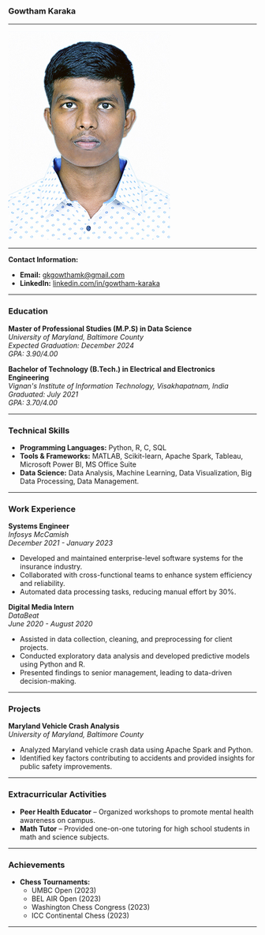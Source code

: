 ### **Gowtham Karaka**

---

![Gowtham's Headshot](GowthamKaraka.jpg)

---

**Contact Information:**

- **Email:** gkgowthamk@gmail.com
- **LinkedIn:** [linkedin.com/in/gowtham-karaka](https://www.linkedin.com/in/gowtham-karaka-192b64151/)

---

### **Education**

**Master of Professional Studies (M.P.S) in Data Science**  
_University of Maryland, Baltimore County_  
_Expected Graduation: December 2024_  
_GPA: 3.90/4.00_

**Bachelor of Technology (B.Tech.) in Electrical and Electronics Engineering**  
_Vignan's Institute of Information Technology, Visakhapatnam, India_  
_Graduated: July 2021_  
_GPA: 3.70/4.00_

---

### **Technical Skills**

- **Programming Languages:** Python, R, C, SQL
- **Tools & Frameworks:** MATLAB, Scikit-learn, Apache Spark, Tableau, Microsoft Power BI, MS Office Suite
- **Data Science:** Data Analysis, Machine Learning, Data Visualization, Big Data Processing, Data Management.

---

### **Work Experience**

**Systems Engineer**  
_Infosys McCamish_  
_December 2021 - January 2023_

- Developed and maintained enterprise-level software systems for the insurance industry.
- Collaborated with cross-functional teams to enhance system efficiency and reliability.
- Automated data processing tasks, reducing manual effort by 30%.

**Digital Media Intern**  
_DataBeat_  
_June 2020 - August 2020_

- Assisted in data collection, cleaning, and preprocessing for client projects.
- Conducted exploratory data analysis and developed predictive models using Python and R.
- Presented findings to senior management, leading to data-driven decision-making.

---

### **Projects**

**Maryland Vehicle Crash Analysis**  
_University of Maryland, Baltimore County_

- Analyzed Maryland vehicle crash data using Apache Spark and Python.
- Identified key factors contributing to accidents and provided insights for public safety improvements.

---

### **Extracurricular Activities**

- **Peer Health Educator** – Organized workshops to promote mental health awareness on campus.
- **Math Tutor** – Provided one-on-one tutoring for high school students in math and science subjects.

---

### **Achievements**

- **Chess Tournaments:**
  - UMBC Open (2023)
  - BEL AIR Open (2023)
  - Washington Chess Congress (2023)
  - ICC Continental Chess (2023)

---
